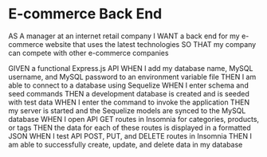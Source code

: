 # E-commerce Back End

AS A manager at an internet retail company
I WANT a back end for my e-commerce website that uses the latest technologies
    SO THAT my company can compete with other e-commerce companies

GIVEN a functional Express.js API
WHEN I add my database name, MySQL username, and MySQL password to an environment variable file
    THEN I am able to connect to a database using Sequelize
WHEN I enter schema and seed commands
    THEN a development database is created and is seeded with test data
WHEN I enter the command to invoke the application
    THEN my server is started and the Sequelize models are synced to the MySQL database
WHEN I open API GET routes in Insomnia for categories, products, or tags
    THEN the data for each of these routes is displayed in a formatted JSON
WHEN I test API POST, PUT, and DELETE routes in Insomnia
    THEN I am able to successfully create, update, and delete data in my database
